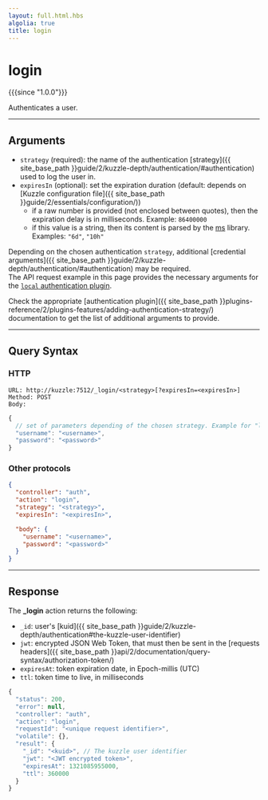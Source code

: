 ```yaml
---
layout: full.html.hbs
algolia: true
title: login
---
```


# login

{{{since "1.0.0"}}}

Authenticates a user.

---

## Arguments

* `strategy` (required): the name of the authentication [strategy]({{ site_base_path }}guide/2/kuzzle-depth/authentication/#authentication) used to log the user in.
* `expiresIn` (optional): set the expiration duration (default: depends on [Kuzzle configuration file]({{ site_base_path }}guide/2/essentials/configuration/))
  * if a raw number is provided (not enclosed between quotes), then the expiration delay is in milliseconds. Example: `86400000`
  * if this value is a string, then its content is parsed by the [ms](https://www.npmjs.com/package/ms) library. Examples: `"6d"`, `"10h"`

Depending on the chosen authentication `strategy`, additional [credential arguments]({{ site_base_path }}guide/2/kuzzle-depth/authentication/#authentication) may be required.  
The API request example in this page provides the necessary arguments for the [`local` authentication plugin](https://github.com/kuzzleio/kuzzle-plugin-auth-passport-local).

Check the appropriate [authentication plugin]({{ site_base_path }}plugins-reference/2/plugins-features/adding-authentication-strategy/) documentation to get the list of additional arguments to provide.

---

## Query Syntax

### HTTP

```http
URL: http://kuzzle:7512/_login/<strategy>[?expiresIn=<expiresIn>]
Method: POST  
Body:
```

```javascript
{
  // set of parameters depending of the chosen strategy. Example for "local" strategy:
  "username": "<username>",
  "password": "<password>"
}
```

### Other protocols

```json
{
  "controller": "auth",
  "action": "login",
  "strategy": "<strategy>",
  "expiresIn": "<expiresIn>",

  "body": {
    "username": "<username>",
    "password": "<password>"
  }
}
```

---

## Response

The **_login** action returns the following:

* `_id`: user's [kuid]({{ site_base_path }}guide/2/kuzzle-depth/authentication#the-kuzzle-user-identifier) 
* `jwt`: encrypted JSON Web Token, that must then be sent in the [requests headers]({{ site_base_path }}api/2/documentation/query-syntax/authorization-token/)
* `expiresAt`: token expiration date, in Epoch-millis (UTC)
* `ttl`: token time to live, in milliseconds

```javascript
{
  "status": 200,
  "error": null,
  "controller": "auth",
  "action": "login",
  "requestId": "<unique request identifier>",
  "volatile": {},
  "result": {
    "_id": "<kuid>", // The kuzzle user identifier
    "jwt": "<JWT encrypted token>",
    "expiresAt": 1321085955000,
    "ttl": 360000
  }
}
```

